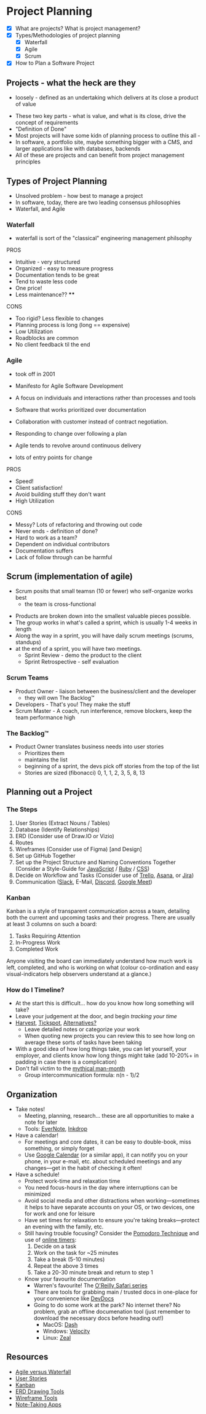 # Project Planning

- [x] What are projects? What is project management?
- [x] Types/Methodologies of project planning
  - [x] Waterfall
  - [x] Agile
  - [x] Scrum
- [x] How to Plan a Software Project

## Projects - what the heck are they

- loosely - defined as an undertaking which delivers at its close a product of value

* These two key parts - what is value, and what is its close, drive the concept of requirements
* "Definition of Done"
* Most projects will have some kidn of planning process to outline this all -
* In software, a portfolio site, maybe something bigger with a CMS, and larger applications like with databases, backends
* All of these are projects and can benefit from project management principles

## Types of Project Planning

- Unsolved problem - how best to manage a project
- In software, today, there are two leading consensus philosophies
- Waterfall, and Agile

### Waterfall

- waterfall is sort of the "classical" engineering management philsophy

PROS

- Intuitive - very structured
- Organized - easy to measure progress
- Documentation tends to be great
- Tend to waste less code
- One price!
- Less maintenance?? ****\*\*****

CONS

- Too rigid? Less flexible to changes
- Planning process is long (long == expensive)
- Low Utilization
- Roadblocks are common
- No client feedback til the end

### Agile

- took off in 2001
- Manifesto for Agile Software Development
- A focus on individuals and interactions rather than processes and tools
- Software that works prioritized over documentation
- Collaboration with customer instead of contract negotiation.
- Responding to change over following a plan

- Agile tends to revolve around continuous delivery
- lots of entry points for change

PROS

- Speed!
- Client satisfaction!
- Avoid building stuff they don't want
- High Utilization

CONS

- Messy? Lots of refactoring and throwing out code
- Never ends - definition of done?
- Hard to work as a team?
- Dependent on individual contributors
- Documentation suffers
- Lack of follow through can be harmful

## Scrum (implementation of agile)

- Scrum posits that small teamsn (10 or fewer) who self-organize works best
  - the team is cross-functional

* Products are broken down into the smallest valuable pieces possible.
* The group works in what's called a sprint, which is usually 1-4 weeks in length
* Along the way in a sprint, you will have daily scrum meetings (scrums, standups)
* at the end of a sprint, you will have two meetings.
  - Sprint Review - demo the product to the client
  - Sprint Retrospective - self evaluation

### Scrum Teams

- Product Owner - liaison between the business/client and the developer
  - they will own The Backlog™
- Developers - That's you! They make the stuff
- Scrum Master - A coach, run interference, remove blockers, keep the team performance high

### The Backlog™

- Product Owner translates business needs into user stories
  - Prioritizes them
  - maintains the list
  - beginning of a sprint, the devs pick off stories from the top of the list
  - Stories are sized (fibonacci)
    0, 1, 1, 2, 3, 5, 8, 13

## Planning out a Project

### The Steps

1. User Stories (Extract Nouns / Tables)
2. Database (Identify Relationships)
3. ERD (Consider use of Draw.IO or Vizio)
4. Routes
5. Wireframes (Consider use of Figma) [and Design]
6. Set up GitHub Together
7. Set up the Project Structure and Naming Conventions Together (Consider a Style-Guide for [JavaScript](https://airbnb.io/javascript/) / [Ruby](https://rubystyle.guide/) / [CSS](http://smacss.com/))
8. Decide on Workflow and Tasks (Consider use of [Trello](https://trello.com/), [Asana](https://asana.com/), or [Jira](https://www.atlassian.com/software/jira))
9. Communication ([Slack](https://slack.com/), E-Mail, [Discord](https://discord.com/), [Google Meet](https://meet.google.com))

### Kanban

Kanban is a style of transparent communication across a team, detailing both the current and upcoming tasks and their progress. There are usually at least 3 columns on such a board:

1. Tasks Requiring Attention
2. In-Progress Work
3. Completed Work

Anyone visiting the board can immediately understand how much work is left, completed, and who is working on what (colour co-ordination and easy visual-indicators help observers understand at a glance.)

### How do I Timeline?

* At the start this is difficult... how do you know how long something will take?
* Leave your judgement at the door, and begin *tracking your time*
* [Harvest](https://www.getharvest.com/), [Tickspot](https://www.tickspot.com/), [Alternatives?](https://alternativeto.net/software/tickspot/)
  * Leave detailed notes or categorize your work
  * When quoting new projects you can review this to see how long on average these sorts of tasks have been taking
* With a good idea of how long things take, you can let yourself, your employer, and clients know how long things might take (add 10-20%+ in padding in case there is a complication)
* Don't fall victim to the [mythical man-month](https://en.wikipedia.org/wiki/The_Mythical_Man-Month#Ideas_presented)
  * Group intercommunication formula: n(n - 1)/2

## Organization

* Take notes!
  * Meeting, planning, research... these are all opportunities to make a note for later
  * Tools: [EverNote](https://evernote.com/), [Inkdrop](https://www.inkdrop.app/)
* Have a calendar!
  * For meetings and core dates, it can be easy to double-book, miss something, or simply forget
  * Use [Google Calendar](https://calendar.google.com/) (or a similar app), it can notify you on your phone, in your e-mail, etc. about scheduled meetings and any changes—get in the habit of checking it often!
* Have a schedule!
  * Protect work-time and relaxation time
  * You need focus-hours in the day where interruptions can be minimized
  * Avoid social media and other distractions when working—sometimes it helps to have separate accounts on your OS, or two devices, one for work and one for leisure
  * Have set times for relaxation to ensure you're taking breaks—protect an evening with the family, etc.
  * Still having trouble focusing? Consider the [Pomodoro Technique](https://en.wikipedia.org/wiki/Pomodoro_Technique) and use of [online timers](https://pomofocus.io/):
    1. Decide on a task
    2. Work on the task for ~25 minutes
    3. Take a break (5-10 minutes)
    4. Repeat the above 3 times
    5. Take a 20-30 minute break and return to step 1
  * Know your favourite documentation
    * Warren's favourite! The [O'Reilly Safari series](https://www.oreilly.com/library/view/the-ruby-programming/9780596516178/)
    * There are tools for grabbing main / trusted docs in one-place for your convenience like [DevDocs](https://devdocs.io/)
    * Going to do some work at the park? No internet there? No problem, grab an offline documenation tool (just remember to download the necessary docs before heading out!)
      * MacOS: [Dash](https://kapeli.com/dash)
      * Windows: [Velocity](https://velocity.silverlakesoftware.com/)
      * Linux: [Zeal](https://zealdocs.org/)

## Resources

* [Agile versus Waterfall](https://www.atlassian.com/agile/project-management/project-management-intro)
* [User Stories](https://www.atlassian.com/agile/project-management/user-stories)
* [Kanban](https://www.atlassian.com/agile/kanban/boards)
* [ERD Drawing Tools](https://sharingknowledge.world.edu/5-best-entity-relationship-diagram-erd-tools/)
* [Wireframe Tools](https://webflow.com/blog/wireframe-tools)
* [Note-Taking Apps](https://www.techradar.com/best/best-note-taking-app)